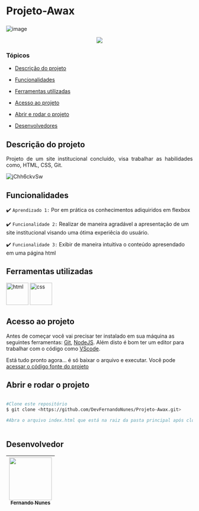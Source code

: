 # Projeto-Awax

###
![image](https://user-images.githubusercontent.com/95880342/161169808-6f85b226-11ae-4303-a4f7-8d0a37014981.png)


<p align="center">
   <img src="http://img.shields.io/static/v1?label=STATUS&message=CONCLUIDO&color=RED&style=for-the-badge"/>
</p>

### Tópicos 

- [Descrição do projeto](#descrição-do-projeto)

- [Funcionalidades](#funcionalidades)

- [Ferramentas utilizadas](#ferramentas-utilizadas)

- [Acesso ao projeto](#acesso-ao-projeto)

- [Abrir e rodar o projeto](#abrir-e-rodar-o-projeto)

- [Desenvolvedores](#desenvolvedores)

## Descrição do projeto 

<p align="justify">
 Projeto de um site institucional concluído, visa trabalhar as habilidades como, HTML, CSS, Git.

 ![jChh6ckvSw](https://user-images.githubusercontent.com/95880342/161170797-f31985d0-7d5b-450f-9dde-d6b02499f832.gif)


## Funcionalidades
  
 :heavy_check_mark: `Aprendizado 1:` Por em prática os conhecimentos adiquiridos em flexbox

:heavy_check_mark: `Funcionalidade 2:` Realizar de maneira agradável a apresentação de um site institucional visando uma ótima experiêcia do usuário.

:heavy_check_mark: `Funcionalidade 3:` Exibir de maneira intuitiva o conteúdo apresendado em uma página html

###

## Ferramentas utilizadas
 
<img src="https://user-images.githubusercontent.com/95880342/157155360-d28b477f-156c-4d83-95b4-69799e74e512.png" alt="html" width="60"/> <img src="https://user-images.githubusercontent.com/95880342/157156290-4a862097-4109-42f8-b59c-9ce7d0c80849.png" alt="css" width="60"/>

###

## Acesso ao projeto

Antes de começar você vai precisar ter instalado em sua máquina as seguintes ferramentas:
[Git](https://git-scm.com/), [NodeJS](https://nodejs.org/en/).
Além disto é bom ter um editor para trabalhar com o código como [VScode](https://code.visualstudio.com/).

Está tudo pronto agora... é só baixar o arquivo e executar. Você pode [acessar o código fonte do projeto](https://github.com/DevFernandoNunes/Projeto-Awax)

## Abrir e rodar o projeto

```bash
 
#Clone este repositório
$ git clone <https://github.com/DevFernandoNunes/Projeto-Awax.git>

#Abra o arquivo index.html que está na raiz da pasta principal após clonar o repositório.
 
``` 
 
## Desenvolvedor

| [<img src="https://avatars.githubusercontent.com/u/95880342?v=4" width=115><br><sub>Fernando Nunes</sub>](https://github.com/DevFernandoNunes) |
| :---: |
 

